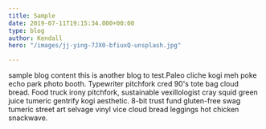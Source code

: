 ```yaml
---
title: Sample
date: 2019-07-11T19:15:34.000+00:00
type: blog
author: Kendall
hero: "/images/jj-ying-7JX0-bfiuxQ-unsplash.jpg"

---
```

sample blog content this is another blog to test.Paleo cliche kogi meh poke echo park photo booth. Typewriter pitchfork cred 90's tote bag cloud bread. Food truck irony pitchfork, sustainable vexillologist cray squid green juice tumeric gentrify kogi aesthetic. 8-bit trust fund gluten-free swag tumeric street art selvage vinyl vice cloud bread leggings hot chicken snackwave.